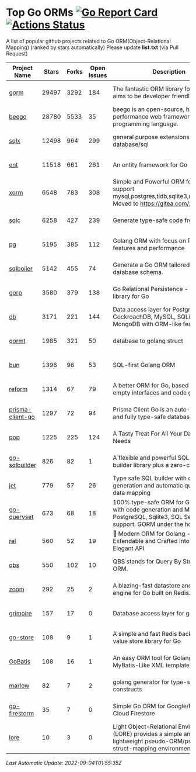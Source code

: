 # Top Go ORMs [![Go Report Card](https://goreportcard.com/badge/github.com/d-tsuji/awesome-go-orms)](https://goreportcard.com/report/github.com/d-tsuji/awesome-go-orms) [![Actions Status](https://github.com/d-tsuji/awesome-go-orms/workflows/CI/badge.svg)](https://github.com/d-tsuji/awesome-go-orms/actions)
A list of popular github projects related to Go ORM(Object-Relational Mapping) (ranked by stars automatically)
Please update **list.txt** (via Pull Request)

| Project Name | Stars | Forks | Open Issues | Description | Last Update |
| ------------ | ----- | ----- | ----------- | ----------- | ----------- |
| [gorm](https://github.com/go-gorm/gorm) | 29497 | 3292 | 184 | The fantastic ORM library for Golang, aims to be developer friendly | 2022-09-04 01:06:05 |
| [beego](https://github.com/beego/beego) | 28780 | 5533 | 35 | beego is an open-source, high-performance web framework for the Go programming language. | 2022-09-04 01:23:40 |
| [sqlx](https://github.com/jmoiron/sqlx) | 12498 | 964 | 299 | general purpose extensions to golang's database/sql | 2022-09-03 10:28:09 |
| [ent](https://github.com/ent/ent) | 11518 | 661 | 261 | An entity framework for Go | 2022-09-04 00:20:13 |
| [xorm](https://github.com/go-xorm/xorm) | 6548 | 783 | 308 | Simple and Powerful ORM for Go, support mysql,postgres,tidb,sqlite3,mssql,oracle, Moved to https://gitea.com/xorm/xorm | 2022-09-02 02:49:52 |
| [sqlc](https://github.com/kyleconroy/sqlc) | 6258 | 427 | 239 | Generate type-safe code from SQL | 2022-09-03 20:03:04 |
| [pg](https://github.com/go-pg/pg) | 5195 | 385 | 112 | Golang ORM with focus on PostgreSQL features and performance | 2022-09-03 04:24:44 |
| [sqlboiler](https://github.com/volatiletech/sqlboiler) | 5142 | 455 | 74 | Generate a Go ORM tailored to your database schema. | 2022-09-03 03:49:37 |
| [gorp](https://github.com/go-gorp/gorp) | 3580 | 379 | 138 | Go Relational Persistence - an ORM-ish library for Go | 2022-08-31 11:00:51 |
| [db](https://github.com/upper/db) | 3171 | 221 | 144 | Data access layer for PostgreSQL, CockroachDB, MySQL, SQLite and MongoDB with ORM-like features. | 2022-09-02 08:01:09 |
| [gormt](https://github.com/xxjwxc/gormt) | 1985 | 321 | 50 | database to golang struct | 2022-09-04 00:08:07 |
| [bun](https://github.com/uptrace/bun) | 1396 | 96 | 53 | SQL-first Golang ORM | 2022-09-04 00:58:45 |
| [reform](https://github.com/go-reform/reform) | 1314 | 67 | 79 | A better ORM for Go, based on non-empty interfaces and code generation. | 2022-08-31 19:19:08 |
| [prisma-client-go](https://github.com/prisma/prisma-client-go) | 1297 | 72 | 94 | Prisma Client Go is an auto-generated and fully type-safe database client | 2022-09-03 19:38:15 |
| [pop](https://github.com/gobuffalo/pop) | 1225 | 225 | 124 | A Tasty Treat For All Your Database Needs | 2022-09-03 16:13:42 |
| [go-sqlbuilder](https://github.com/huandu/go-sqlbuilder) | 826 | 82 | 1 | A flexible and powerful SQL string builder library plus a zero-config ORM. | 2022-08-30 17:08:56 |
| [jet](https://github.com/go-jet/jet) | 779 | 57 | 26 | Type safe SQL builder with code generation and automatic query result data mapping | 2022-09-01 03:46:09 |
| [go-queryset](https://github.com/jirfag/go-queryset) | 673 | 68 | 18 | 100% type-safe ORM for Go (Golang) with code generation and MySQL, PostgreSQL, Sqlite3, SQL Server support. GORM under the hood. | 2022-08-22 06:20:53 |
| [rel](https://github.com/go-rel/rel) | 560 | 52 | 19 | :gem: Modern ORM for Golang - Testable, Extendable and Crafted Into a Clean and Elegant API | 2022-09-01 21:20:28 |
| [qbs](https://github.com/coocood/qbs) | 550 | 102 | 10 | QBS stands for Query By Struct. A Go ORM. | 2022-08-23 21:51:03 |
| [zoom](https://github.com/albrow/zoom) | 292 | 25 | 2 | A blazing-fast datastore and querying engine for Go built on Redis. | 2022-08-29 19:15:11 |
| [grimoire](https://github.com/Fs02/grimoire) | 157 | 17 | 0 | Database access layer for golang | 2022-07-14 06:40:49 |
| [go-store](https://github.com/gosuri/go-store) | 108 | 9 | 1 | A simple and fast Redis backed key-value store library for Go | 2022-05-26 22:59:19 |
| [GoBatis](https://github.com/mei-rune/GoBatis) | 108 | 16 | 1 | An easy ORM tool for Golang, support MyBatis-Like XML template SQL | 2022-07-14 03:00:05 |
| [marlow](https://github.com/dadleyy/marlow) | 82 | 7 | 2 | golang generator for type-safe sql api constructs | 2022-05-01 09:02:34 |
| [go-firestorm](https://github.com/jschoedt/go-firestorm) | 35 | 7 | 0 | Simple Go ORM for Google/Firebase Cloud Firestore | 2022-07-09 03:31:21 |
| [lore](https://github.com/abrahambotros/lore) | 10 | 3 | 0 | Light Object-Relational Environment (LORE) provides a simple and lightweight pseudo-ORM/pseudo-struct-mapping environment for Go | 2022-02-08 12:25:18 |

*Last Automatic Update: 2022-09-04T01:55:35Z*